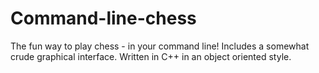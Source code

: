 # Command-line-chess
The fun way to play chess - in your command line! Includes a somewhat crude graphical interface. Written in C++ in an object oriented style.
